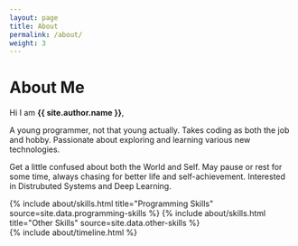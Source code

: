 ```yaml
---
layout: page
title: About
permalink: /about/
weight: 3
---
```


# **About Me**

Hi I am **{{ site.author.name }}**,<br>
<p>
A young programmer, not that young actually. Takes coding as both the job and hobby. Passionate about exploring and learning various new technologies.
</p>

<p>Get a little confused about both the World and Self. May pause or rest for some time, always chasing for better life and self-achievement. Interested in Distrubuted Systems and Deep Learning.
</p>


<div class="row">
{% include about/skills.html title="Programming Skills" source=site.data.programming-skills %}
{% include about/skills.html title="Other Skills" source=site.data.other-skills %}
</div>

<div class="row">
{% include about/timeline.html %}
</div>

